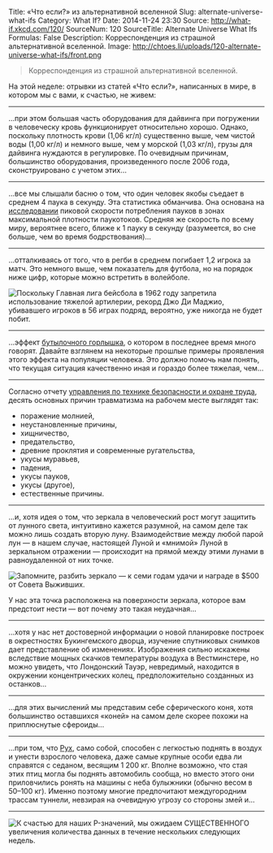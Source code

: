 Title: «Что если?» из альтернативной вселенной
Slug: alternate-universe-what-ifs
Category: What If?
Date: 2014-11-24 23:30
Source: http://what-if.xkcd.com/120/
SourceNum: 120
SourceTitle: Alternate Universe What Ifs
Formulas: False
Description: Корреспонденция из страшной альтернативной вселенной.
Image: http://chtoes.li/uploads/120-alternate-universe-what-ifs/front.png

> Корреспонденция из страшной альтернативной вселенной.

На этой неделе: отрывки из статей «Что если?», написанных в мире, в котором мы с вами, к счастью, не живем:

***

…при этом большая часть оборудования для дайвинга при погружении в человеческу кровь функционирует относительно хорошо. Однако, поскольку плотность крови (1,06 кг/л) существенно выше, чем чистой воды (1,00 кг/л) и немного выше, чем у морской (1,03 кг/л), грузы для дайвинга нуждаются в регулировке. По очевидным причинам, большинство оборудования, произведенного после 2006 года, сконструировано с учетом этих…

***

…все мы слышали басню о том, что один человек якобы съедает в среднем 4 паука в секунду. Эта статистика обманчива. Она основана на [исследовании](http://www.pnas.org/content/92/10/4382.full.pdf) пиковой скорости потребления пауков в зонах максимальной плотности паукотоков. Средняя же скорость по всему миру, вероятнее всего, ближе к 1 пауку в секунду (разумеется, во сне больше, чем во время бодрствования)…

***

…отталкиваясь от того, что в регби в среднем погибает 1,2 игрока за матч. Это немного выше, чем показатель для футбола, но на порядок ниже цифр, которые можно встретить в волейболе.

![](/uploads/120-alternate-universe-what-ifs/players_ru.png "Поскольку Главная лига бейсбола в 1962 году запретила использование тяжелой артилерии, рекорд Джо Ди Маджио, убивавшего игроков в 56 играх подряд, вероятно, уже никогда не будет побит.")

***

…эффект [бутылочного горлышка](https://ru.wikipedia.org/wiki/Эффект_бутылочного_горлышка), о котором в последнее время много говорят. Давайте взглянем на некоторые прошлые примеры проявления этого эффекта на популяции человека. Это должно помочь нам понять, что текущая ситуация качественно иная и гораздо более тяжелая, чем…

***

Согласно отчету [управления по технике безопасности и охране труда](https://www.osha.gov/), десять основных причин травматизма на рабочем месте выглядят так:

* поражение молнией,
* неустановленные причины,
* хищничество,
* предательство,
* древние проклятия и современные ругательства,
* укусы муравьев,
* падения,
* укусы пауков,
* укусы (другое),
* естественные причины.

***

…и, хотя идея о том, что зеркала в человеческий рост могут защитить от лунного света, интуитивно кажется разумной, на самом деле так можно лишь создать вторую луну. Взаимодействие между любой парой лун — в нашем случае, настоящей Луной и «мнимой» Луной в зеркальном отражении — происходит на прямой между этими лунами в равноудаленной от них точке.

![](/uploads/120-alternate-universe-what-ifs/moon_ru.png "Запомните, разбить зеркало — к семи годам удачи и награде в $500 от Совета Выживших.")

У нас эта точка расположена на поверхности зеркала, которое вам предстоит нести — вот почему это такая неудачная…

***

…хотя у нас нет достоверной информации о новой планировке построек в окрестностях Букингемского дворца, изучение спутниковых снимков дает представление об изменениях. Изображения сильно искажены вследствие мощных скачков температуры воздуха в Вестминстере, но можно увидеть, что Лондонский Тауэр, невредимый, находится в окружении концентрических колец, предположительно созданных из останков…

***

…для этих вычислений мы представим себе сферического коня, хотя большинство оставшихся «коней» на самом деле скорее похожи на приплюснутые сфероиды…

***

…при том, что [Рух](https://ru.wikipedia.org/wiki/Птица_Рух), само собой, способен с легкостью поднять в воздух и унести взрослого человека, даже самые крупные особи едва ли справятся с седаном, весящим 1&nbsp;200 кг. Вполне возможно, что стая этих птиц могла бы поднять автомобиль сообща, но вместо этого они приловчились ронять на машины с неба булыжники (обычно весом в 50–100 кг). Именно поэтому многие предпочитают междугородним трассам туннели, невзирая на очевидную угрозу со стороны змей и…

***

![](/uploads/120-alternate-universe-what-ifs/harvester_ru.png "К счастью для наших P-значений, мы ожидаем СУЩЕСТВЕННОГО увеличения количества данных в течение нескольких следующих недель.")

